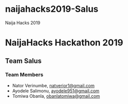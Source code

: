 # naijahacks2019-Salus
Naija Hacks 2019

# NaijaHacks Hackathon 2019

## Team Salus

### Team Members

- Nator Verinumbe, natverior1@gmail.com
- Ayodele Salimonu, ayodele951@gmail.com
- Tomiwa Obanla, obanlatomiwa@gmail.com

